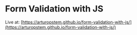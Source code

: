 # Form Validation with JS

Live at: [https://arturopstem.github.io/form-validation-with-js/](https://arturopstem.github.io/form-validation-with-js/)
